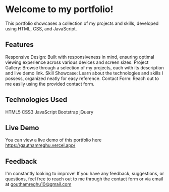 # Welcome to my portfolio!

This portfolio showcases a collection of my projects and skills, developed using HTML, CSS, and JavaScript.

## Features
Responsive Design: Built with responsiveness in mind, ensuring optimal viewing experience across various devices and screen sizes.
Project Gallery: Browse through a selection of my projects, each with its description and live demo link.
Skill Showcase: Learn about the technologies and skills I possess, organized neatly for easy reference.
Contact Form: Reach out to me easily using the provided contact form.

## Technologies Used
HTML5
CSS3
JavaScript
Bootstrap
jQuery

## Live Demo
You can view a live demo of this portfolio here https://gauthamreghu.vercel.app/

## Feedback
I'm constantly looking to improve! If you have any feedback, suggestions, or questions, feel free to reach out to me through the contact form or via email at gouthamreghu10@gmail.com


